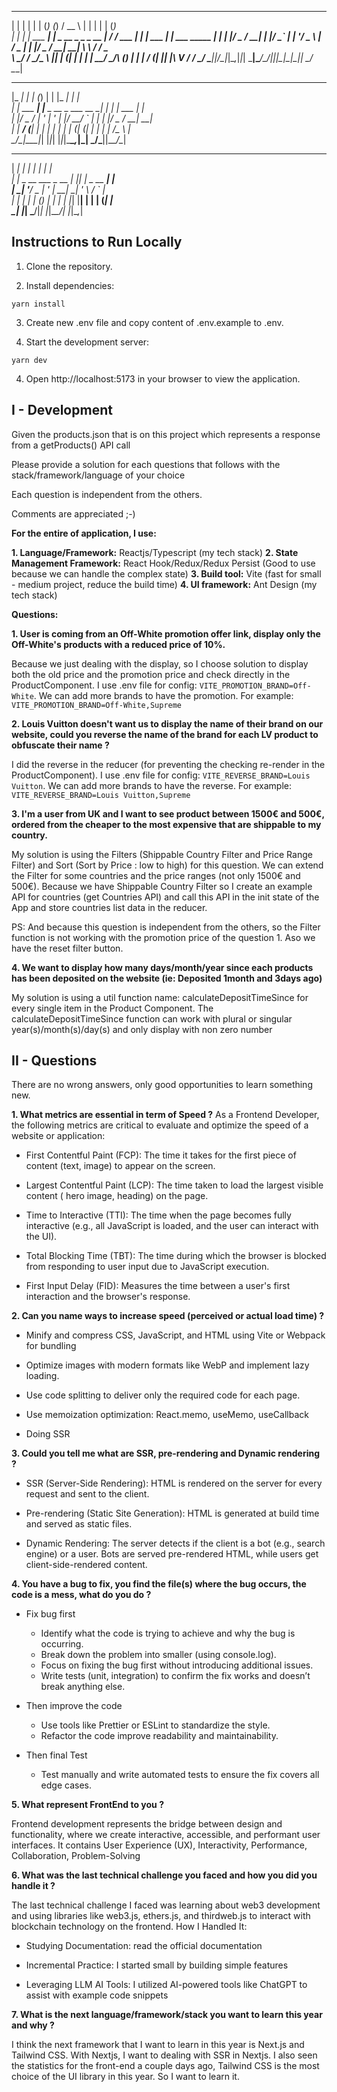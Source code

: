  _   _           _   _       _          _____       _ _           _   _           
| | | |         | | (_)     (_)        /  __ \     | | |         | | (_)          
| | | | ___  ___| |_ _  __ _ _ _ __ ___| /  \/ ___ | | | ___  ___| |_ ___   _____ 
| | | |/ _ \/ __| __| |/ _` | | '__/ _ \ |    / _ \| | |/ _ \/ __| __| \ \ / / _ \
\ \_/ /  __/\__ \ |_| | (_| | | | |  __/ \__/\ (_) | | |  __/ (__| |_| |\ V /  __/
 \___/ \___||___/\__|_|\__,_|_|_|  \___|\____/\___/|_|_|\___|\___|\__|_| \_/ \___|
                                                                                  
                                                                                  
 _____         _           _           _   _____         _                        
|_   _|       | |         (_)         | | |_   _|       | |                       
  | | ___  ___| |__  _ __  _  ___ __ _| |   | | ___  ___| |_                      
  | |/ _ \/ __| '_ \| '_ \| |/ __/ _` | |   | |/ _ \/ __| __|                     
  | |  __/ (__| | | | | | | | (_| (_| | |   | |  __/\__ \ |_                      
  \_/\___|\___|_| |_|_| |_|_|\___\__,_|_|   \_/\___||___/\__|                     
                                                                                  
                                                                                  
______               _   _____          _                                         
|  ___|             | | |  ___|        | |                                        
| |_ _ __ ___  _ __ | |_| |__ _ __   __| |                                        
|  _| '__/ _ \| '_ \| __|  __| '_ \ / _` |                                        
| | | | | (_) | | | | |_| |__| | | | (_| |                                        
\_| |_|  \___/|_| |_|\__\____/_| |_|\__,_|                                        
                                                                                  


## Instructions to Run Locally

  

1. Clone the repository.

2. Install dependencies:

`yarn install`

3. Create new .env file and copy content of .env.example to .env.

3. Start the development server:

`yarn dev`

4. Open http://localhost:5173 in your browser to view the application.

  
  

## I - Development

  
Given the products.json that is on this project which represents a response from a getProducts() API call

Please provide a solution for each questions that follows with the stack/framework/language of your choice

Each question is independent from the others.

  

Comments are appreciated ;-)

  

**For the entire of application, I use:**

**1. Language/Framework:** Reactjs/Typescript (my tech stack)
**2. State Management Framework:** React Hook/Redux/Redux Persist (Good to use because we can handle the complex state)
**3. Build tool:** Vite (fast for small - medium project, reduce the build time)
**4. UI framework:** Ant Design (my tech stack)

  

**Questions:**

**1. User is coming from an Off-White promotion offer link, display only the Off-White's products with a reduced price of 10%.**

Because we just dealing with the display, so I choose solution to display both 	the old price and the promotion price and check directly in the ProductComponent. I use .env file for config: `VITE_PROMOTION_BRAND=Off-White`. We can add more brands to have the promotion. For example: `VITE_PROMOTION_BRAND=Off-White,Supreme`

  
**2. Louis Vuitton doesn't want us to display the name of their brand on our website, could you reverse the name of the brand for each LV product to obfuscate their name ?**

I did the reverse in the reducer (for preventing the checking re-render in the ProductComponent). I use .env file for config: `VITE_REVERSE_BRAND=Louis Vuitton`. We can add more brands to have the reverse. For example: `VITE_REVERSE_BRAND=Louis Vuitton,Supreme`

**3. I'm a user from UK and I want to see product between 1500€ and 500€, ordered from the cheaper to the most expensive that are shippable to my country.**

My solution is using the Filters (Shippable Country Filter and Price Range Filter) and Sort (Sort by Price : low to high) for this question. We can extend the Filter for some countries and the price ranges (not only 1500€ and 500€). Because we have Shippable Country Filter so I create an example API for countries (get Countries API) and call this API in the init state of the App and store countries list data in the reducer.

PS: And because this question is independent from the others, so the Filter function is not working with the promotion price of the question 1. Aso we have the reset filter button.

**4. We want to display how many days/month/year since each products has been deposited on the website (ie: Deposited 1month and 3days ago)**

My solution is using a util function name: calculateDepositTimeSince for every single item in the Product Component. The calculateDepositTimeSince function can work with plural or singular year(s)/month(s)/day(s) and only display with non zero number

  
  

## II - Questions

  

There are no wrong answers, only good opportunities to learn something new.

**1. What metrics are essential in term of Speed ?**
As a Frontend Developer, the following metrics are critical to evaluate and optimize the speed of a website or application:
- First Contentful Paint (FCP): The time it takes for the first piece of content (text, image) to appear on the screen.

- Largest Contentful Paint (LCP): The time taken to load the largest visible content ( hero image, heading) on the page.

- Time to Interactive (TTI): The time when the page becomes fully interactive (e.g., all JavaScript is loaded, and the user can interact with the UI).

- Total Blocking Time (TBT): The time during which the browser is blocked from responding to user input due to JavaScript execution.

- First Input Delay (FID): Measures the time between a user's first interaction and the browser's response.

**2. Can you name ways to increase speed (perceived or actual load time) ?**

- Minify and compress CSS, JavaScript, and HTML using Vite or Webpack for bundling

- Optimize images with modern formats like WebP and implement lazy loading.

- Use code splitting to deliver only the required code for each page.

- Use memoization optimization: React.memo, useMemo, useCallback

- Doing SSR

**3. Could you tell me what are SSR, pre-rendering and Dynamic rendering ?**

- SSR (Server-Side Rendering): HTML is rendered on the server for every request and sent to the client.

- Pre-rendering (Static Site Generation): HTML is generated at build time and served as static files.

- Dynamic Rendering: The server detects if the client is a bot (e.g., search engine) or a user. Bots are served pre-rendered HTML, while users get client-side-rendered content.

**4. You have a bug to fix, you find the file(s) where the bug occurs, the code is a mess, what do you do ?**

- Fix bug first
	- Identify what the code is trying to achieve and why the bug is occurring.
	- Break down the problem into smaller (using console.log).
	- Focus on fixing the bug first without introducing additional issues.
	- Write tests (unit, integration) to confirm the fix works and doesn’t break anything else.

- Then improve the code
	- Use tools like Prettier or ESLint to standardize the style.
	- Refactor the code improve readability and maintainability.
- Then final Test
	- Test manually and write automated tests to ensure the fix covers all edge cases.
	
**5. What represent FrontEnd to you ?**

Frontend development represents the bridge between design and functionality, where we create interactive, accessible, and performant user interfaces. It contains User Experience (UX), Interactivity, Performance, Collaboration, Problem-Solving

**6. What was the last technical challenge you faced and how you did you handle it ?**

The last technical challenge I faced was learning about web3 development and using libraries like web3.js, ethers.js, and thirdweb.js to interact with blockchain technology on the frontend. How I Handled It:

- Studying Documentation: read the official documentation

- Incremental Practice: I started small by building simple features

- Leveraging LLM AI Tools: I utilized AI-powered tools like ChatGPT to assist with example code snippets

**7. What is the next language/framework/stack you want to learn this year and why ?**

I think the next framework that I want to learn in this year is Next.js and Tailwind CSS. With Nextjs, I want to dealing with SSR in Nextjs. I also seen the statistics for the front-end a couple days ago, Tailwind CSS is the most choice of the UI library in this year. So I want to learn it.
